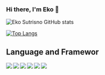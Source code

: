 ### Hi there, I'm Eko 👋

![Eko Sutrisno GitHub stats](https://github-readme-stats.vercel.app/api?username=ekosutrisno&show_icons=true&theme=tokyonight&count_private=true)

[![Top Langs](https://github-readme-stats.vercel.app/api/top-langs/?username=ekosutrisno&layout=compact)](https://github.com/ekosutrisno/github-readme-stats)
## Language and Framewor

 <img align="left" src="https://img.shields.io/badge/java-%23ED8B00.svg?style=for-the-badge&logo=java&logoColor=white" />

 <img align="left" src="https://img.shields.io/badge/typescript-%23007ACC.svg?style=for-the-badge&logo=typescript&logoColor=white" />

 <img align="left" src="https://img.shields.io/badge/javascript-%23323330.svg?style=for-the-badge&logo=javascript&logoColor=%23F7DF1E" />

 <img align="left" src="https://img.shields.io/badge/spring-%236DB33F.svg?style=for-the-badge&logo=spring&logoColor=white" />
 
 <img align="left" src="https://img.shields.io/badge/vuejs-%2335495e.svg?style=for-the-badge&logo=vuedotjs&logoColor=%234FC08D" />

 <img align="left" src="https://img.shields.io/badge/firebase-%23039BE5.svg?style=for-the-badge&logo=firebase" />